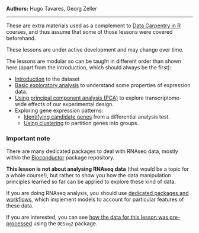 **Authors:** Hugo Tavares, Georg Zeller

----

These are extra materials used as a complement to 
[Data Carpentry in R](http://www.datacarpentry.org/R-ecology-lesson/) 
courses, and thus assume that some of those lessons were covered beforehand. 

These lessons are under active development and may change over time. 

The lessons are modular so can be taught in different order than shown here 
(apart from the introduction, which should always be the first):

* [Introduction](01_rnaseq_intro.html) to the dataset
* [Basic exploratory analysis](02_rnaseq_exploratory.html)
to understand some properties of expression data.
* [Using principal component analysis (PCA)](03_rnaseq_pca.html)
to explore transcriptome-wide effects of our experimental design.
* Exploring gene expression patterns:
    * [Identifying candidate genes](04_explore_test_results.html) from a differential analysis test.
    * [Using clustering](05_rnaseq_clustering.html) to partition genes into groups.


### Important note

There are many dedicated packages to deal with RNAseq data, mostly 
within the [Bioconductor](https://bioconductor.org/) package repository. 

**This lesson is not about analysing RNAseq data** (that would be a topic for a whole 
course!), but rather to show you how the data manipulation principles learned 
so far can be applied to explore these kind of data. 

If you are doing RNAseq analysis, you should use 
[dedicated packages and workflows](http://master.bioconductor.org/packages/release/workflows/vignettes/rnaseqGene/inst/doc/rnaseqGene.html), 
which implement models to account for particular features of these data.

If you are interested, you can see [how the data for this lesson was pre-processed](https://github.com/tavareshugo/data-carpentry-rnaseq/blob/master/prepare_fission_data.R) 
using the `DESeq2` package.

